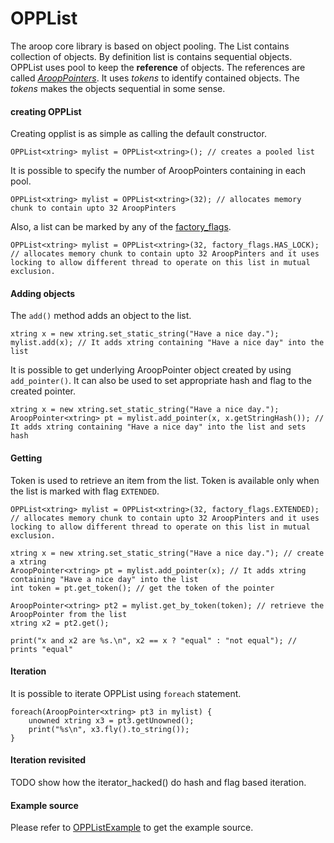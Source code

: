 OPPList
========

The aroop core library is based on object pooling. The List contains collection of objects. By definition list is contains sequential objects. OPPList uses pool to keep the **reference** of objects. The references are called *[AroopPointers](arooppointer.md)*. It uses *tokens* to identify contained objects. The *tokens* makes the objects sequential in some sense.

#### creating OPPList

Creating opplist is as simple as calling the default constructor.

```vala
OPPList<xtring> mylist = OPPList<xtring>(); // creates a pooled list
```

It is possible to specify the number of AroopPointers containing in each pool.

```vala
OPPList<xtring> mylist = OPPList<xtring>(32); // allocates memory chunk to contain upto 32 AroopPinters
```

Also, a list can be marked by any of the [factory_flags](factory.md#factory_flags).

```vala
OPPList<xtring> mylist = OPPList<xtring>(32, factory_flags.HAS_LOCK); // allocates memory chunk to contain upto 32 AroopPinters and it uses locking to allow different thread to operate on this list in mutual exclusion.
```

#### Adding objects

The `add()` method adds an object to the list.

```vala
xtring x = new xtring.set_static_string("Have a nice day.");
mylist.add(x); // It adds xtring containing "Have a nice day" into the list
```

It is possible to get underlying AroopPointer object created by using `add_pointer()`. It can also be used to set appropriate hash and flag to the created pointer.

```vala
xtring x = new xtring.set_static_string("Have a nice day.");
AroopPointer<xtring> pt = mylist.add_pointer(x, x.getStringHash()); // It adds xtring containing "Have a nice day" into the list and sets hash
```

#### Getting

Token is used to retrieve an item from the list. Token is available only when the list is marked with flag `EXTENDED`.

```vala
OPPList<xtring> mylist = OPPList<xtring>(32, factory_flags.EXTENDED); // allocates memory chunk to contain upto 32 AroopPinters and it uses locking to allow different thread to operate on this list in mutual exclusion.

xtring x = new xtring.set_static_string("Have a nice day."); // create a xtring
AroopPointer<xtring> pt = mylist.add_pointer(x); // It adds xtring containing "Have a nice day" into the list
int token = pt.get_token(); // get the token of the pointer

AroopPointer<xtring> pt2 = mylist.get_by_token(token); // retrieve the AroopPointer from the list
xtring x2 = pt2.get();

print("x and x2 are %s.\n", x2 == x ? "equal" : "not equal"); // prints "equal"

```

#### Iteration

It is possible to iterate OPPList using `foreach` statement.

```vala
foreach(AroopPointer<xtring> pt3 in mylist) {
	unowned xtring x3 = pt3.getUnowned();
	print("%s\n", x3.fly().to_string());
}
```

#### Iteration revisited

TODO show how the iterator_hacked() do hash and flag based iteration.

#### Example source

Please refer to [OPPListExample](../example/collection_example/opplist_example/vsrc/OPPListExample.vala) to get the example source.


